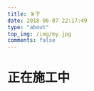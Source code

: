 ```yaml
---
title: 关于
date: 2018-06-07 22:17:49 
type: "about" 
top_img: /img/my.jpg
comments: false
---
```


<h1>正在施工中</h1>